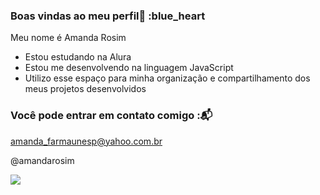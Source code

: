 ### Boas vindas ao meu perfil💙 :blue_heart

Meu nome é Amanda Rosim

- Estou estudando na Alura
- Estou me desenvolvendo na linguagem JavaScript
- Utilizo esse espaço para minha organização e compartilhamento dos meus projetos desenvolvidos

### Você pode entrar em contato comigo :📬

amanda_farmaunesp@yahoo.com.br

@amandarosim


![](https://media.tenor.com/AvHPuvcRU4wAAAAi/cute-penguin.gif)

